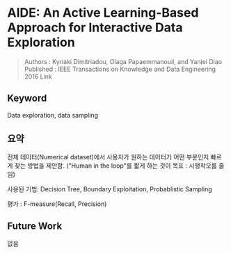 # AIDE: An Active Learning-Based Approach for Interactive Data Exploration

> Authors : Kyriaki Dimitriadou, Olaga Papaemmanouil, and Yanlei Diao
> Published : IEEE Transactions on Knowledge and Data Engineering 2016
> Link

## Keyword

Data exploration, data sampling

## 요약

전체 데이터(Numerical dataset)에서 사용자가 원하는 데이터가 어떤 부분인지 빠르게 찾는 방법을 제안함. ("Human in the loop"를 짧게 하는 것이 목표 : 시행착오를 줄임)

사용된 기법: Decision Tree, Boundary Exploitation, Probablistic Sampling

평가 : F-measure(Recall, Precision)

## Future Work

없음